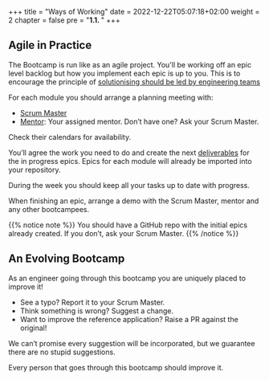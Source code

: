+++
title = "Ways of Working"
date = 2022-12-22T05:07:18+02:00
weight = 2
chapter = false
pre = "<b>1.1. </b>"
+++


## Agile in Practice

The Bootcamp is run like as an agile project. You'll be working off an epic level backlog but how you implement
each epic is up to you. This is to encourage the principle of [solutionising should be led by engineering teams](/delivery/delivery-principles/#solutionising-should-be-led-by-engineering-teams)

For each module you should arrange a planning meeting with:

* [Scrum Master](/bootcamp/ways-of-working/roles/#scrum-master)
* [Mentor](/bootcamp/ways-of-working/roles/#mentor): Your assigned mentor. Don’t have one? Ask your Scrum Master.

Check their calendars for availability.

You’ll agree the work you need to do and create the next [deliverables](/bootcamp/ways-of-working/rituals-artfifacts/#deliverable) for the in progress epics.
Epics for each module will already be imported into your repository.

During the week you should keep all your tasks up to date with progress.

When finishing an epic, arrange a demo with the Scrum Master, mentor and any other bootcampees.

{{% notice note %}}
You should have a GitHub repo with the initial epics already created. If you don’t, ask your Scrum Master.
{{% /notice %}}

## An Evolving Bootcamp

As an engineer going through this bootcamp you are uniquely placed to improve it!

* See a typo? Report it to your Scrum Master.
* Think something is wrong? Suggest a change.
* Want to improve the reference application? Raise a PR against the original!

We can’t promise every suggestion will be incorporated, but we guarantee there are no stupid suggestions.

Every person that goes through this bootcamp should improve it.

